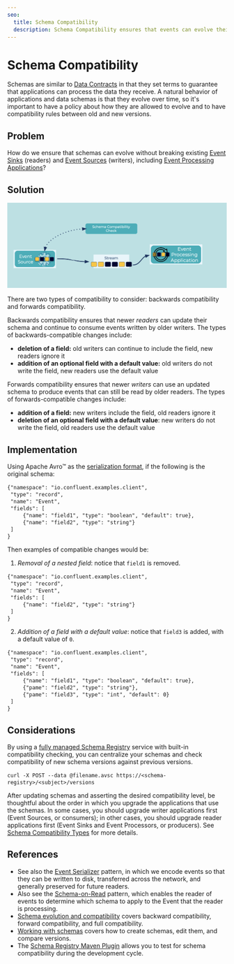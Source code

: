 ```yaml
---
seo:
  title: Schema Compatibility
  description: Schema Compatibility ensures that events can evolve their schemas and that old and new versions can be processed by downstream applications.
---
```


# Schema Compatibility
Schemas are similar to [Data Contracts](../event/data-contract.md) in that they set terms to guarantee that applications can process the data they receive.
A natural behavior of applications and data schemas is that they evolve over time, so it's important to have a policy about how they are allowed to evolve and to have compatibility rules between old and new versions.

## Problem
How do we ensure that schemas can evolve without breaking existing [Event Sinks](../event-sink/event-sink.md) (readers) and [Event Sources](../event-source/event-source.md) (writers), including [Event Processing Applications](../event-processing/event-processing-application)?

## Solution
![schema-compatibility](../img/schema-compatibility.png)

There are two types of compatibility to consider: backwards compatibility and forwards compatibility.

Backwards compatibility ensures that newer _readers_ can update their schema and continue to consume events written by older writers.
The types of backwards-compatible changes include:

* **deletion of a field:** old writers can continue to include the field, new readers ignore it
* **addition of an optional field with a default value:** old writers do not write the field, new readers use the default value

Forwards compatibility ensures that newer _writers_ can use an updated schema to produce events that can still be read by older readers.
The types of forwards-compatible changes include:

* **addition of a field:** new writers include the field, old readers ignore it
* **deletion of an optional field with a default value**: new writers do not write the field, old readers use the default value

## Implementation
Using Apache Avro&trade; as the [serialization format](../event/event-serializer.md), if the following is the original schema:

```
{"namespace": "io.confluent.examples.client",
 "type": "record",
 "name": "Event",
 "fields": [
     {"name": "field1", "type": "boolean", "default": true},
     {"name": "field2", "type": "string"}
 ]
}
```

Then examples of compatible changes would be:

1. _Removal of a nested field_: notice that `field1` is removed.

```
{"namespace": "io.confluent.examples.client",
 "type": "record",
 "name": "Event",
 "fields": [
     {"name": "field2", "type": "string"}
 ]
}
```

2. _Addition of a field with a default value_: notice that `field3` is added, with a default value of `0`.

```
{"namespace": "io.confluent.examples.client",
 "type": "record",
 "name": "Event",
 "fields": [
     {"name": "field1", "type": "boolean", "default": true},
     {"pame": "field2", "type": "string"},
     {"pame": "field3", "type": "int", "default": 0}
 ]
}
```

## Considerations
By using a [fully managed Schema Registry](https://docs.confluent.io/cloud/current/get-started/schema-registry.html) service with built-in compatibility checking, you can centralize your schemas and check compatibility of new schema versions against previous versions.

```
curl -X POST --data @filename.avsc https://<schema-registry>/<subject>/versions
```

After updating schemas and asserting the desired compatibility level, be thoughtful about the order in which you upgrade the applications that use the schemas.
In some cases, you should upgrade writer applications first (Event Sources, or consumers); in other cases, you should upgrade reader applications first (Event Sinks and Event Processors, or producers).
See [Schema Compatibility Types](https://docs.confluent.io/platform/current/schema-registry/avro.html#compatibility-types) for more details.

## References
* See also the [Event Serializer](../event/event-serializer.md) pattern, in which we encode events so that they can be written to disk, transferred across the network, and generally preserved for future readers.
* Also see the [Schema-on-Read](../event/schema-on-read.md) pattern, which enables the reader of events to determine which schema to apply to the Event that the reader is processing.
* [Schema evolution and compatibility](https://docs.confluent.io/platform/current/schema-registry/avro.html) covers backward compatibility, forward compatibility, and full compatibility.
* [Working with schemas](https://docs.confluent.io/cloud/current/client-apps/schemas-manage.html) covers how to create schemas, edit them, and compare versions.
* The [Schema Registry Maven Plugin](https://docs.confluent.io/platform/current/schema-registry/develop/maven-plugin.html#schema-registry-test-compatibility) allows you to test for schema compatibility during the development cycle.
